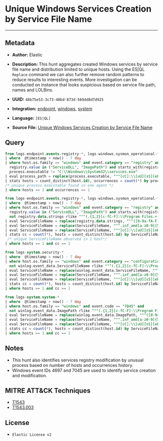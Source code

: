 # Unique Windows Services Creation by Service File Name

---

## Metadata

- **Author:** Elastic
- **Description:** This hunt aggregates created Windows services by service file name and distribution limited to unique hosts. Using the ES|QL `Replace` command we can also further remove random patterns to reduce results to interesting events. More investigation can be conducted on instance that looks suspicious based on service file path, names and LOLBins.

- **UUID:** `48b75e53-3c73-40bd-873d-569dd8d7d925`
- **Integration:** [endpoint](https://docs.elastic.co/integrations/endpoint), [windows](https://docs.elastic.co/integrations/windows), [system](https://docs.elastic.co/integrations/system)
- **Language:** `[ES|QL]`
- **Source File:** [Unique Windows Services Creation by Service File Name](../queries/unique_windows_services_creation_by_servicefilename.toml)
## Query

```sql
from logs-endpoint.events.registry-*, logs-windows.sysmon_operational-*
| where  @timestamp > now() - 7 day
| where host.os.family == "windows" and event.category == "registry" and event.action in ("modification",  "RegistryEvent (Value Set)") and
  registry.value in ("ServiceDLL", "ImagePath") and starts_with(registry.path, "HKLM\\SYSTEM\\") and
  process.executable != "C:\\Windows\\System32\\services.exe"
| eval process_path = replace(process.executable, """[cC]:\\[uU][sS][eE][rR][sS]\\[a-zA-Z0-9ñ\.\-\_\$~ ]+\\""", "C:\\\\users\\\\user\\\\")
| stats hosts = count_distinct(host.id), occurrences = count(*) by process_path
/* unique process.executable found in one agent */
| where hosts == 1 and occurrences == 1
```

```sql
from logs-endpoint.events.registry-*, logs-windows.sysmon_operational-*
| where  @timestamp > now() - 7 day
| where host.os.family == "windows" and event.category == "registry" and event.action in ("modification",  "RegistryEvent (Value Set)") and
  registry.value in ("ServiceDLL", "ImagePath") and starts_with(registry.path, "HKLM\\SYSTEM\\") and
  not registry.data.strings rlike """(.{1,2}[c-fC-F]:\\Program Files.+)|([c-fC-F]:\\Program Files.+)|(.*\\System32\\DriverStore\\FileRepository\\.+)"""
| eval ServiceFileName = replace(registry.data.strings, """([0-9a-fA-F]{8}-[0-9a-fA-F]{4}-[0-9a-fA-F]{4}-[0-9a-fA-F]{4}-[0-9a-fA-F]{12}|ns[a-z][A-Z0-9]{3,4}\.tmp|DX[A-Z0-9]{3,4}\.tmp|7z[A-Z0-9]{3,5}\.tmp|[0-9\.\-\_]{3,})""", "")
| eval ServiceFileName = replace(ServiceFileName, """.inf_amd[a-z0-9]{5,}\\""", "_replaced_")
| eval ServiceFileName = replace(ServiceFileName, """[cC]:\\[uU][sS][eE][rR][sS]\\[a-zA-Z0-9ñ\.\-\_\$~ ]+\\""", "C:\\\\users\\\\user\\\\")
| stats cc = count(*), hosts = count_distinct(host.id) by ServiceFileName
 /* unique ServiceFileName observed in 1 host*/
| where hosts == 1 and cc == 1
```

```sql
from logs-system.security-*
| where  @timestamp > now() - 7 day
| where host.os.family == "windows" and event.category == "configuration" and event.code == "4697" and
  not winlog.event_data.ServiceFileName rlike """(.{1,2}[c-fC-F]:\\Program Files.+)|([c-fC-F]:\\Program Files.+)|(.*\\System32\\DriverStore\\FileRepository\\.+)"""
| eval ServiceFileName = replace(winlog.event_data.ServiceFileName, """([0-9a-fA-F]{8}-[0-9a-fA-F]{4}-[0-9a-fA-F]{4}-[0-9a-fA-F]{4}-[0-9a-fA-F]{12}|ns[a-z][A-Z0-9]{3,4}\.tmp|DX[A-Z0-9]{3,4}\.tmp|7z[A-Z0-9]{3,5}\.tmp|[0-9\.\-\_]{3,})""", "")
| eval ServiceFileName = replace(ServiceFileName, """.inf_amd[a-z0-9]{5,}\\""", "_replaced_")
| eval ServiceFileName = replace(ServiceFileName, """[cC]:\\[uU][sS][eE][rR][sS]\\[a-zA-Z0-9ñ\.\-\_\$~ ]+\\""", "C:\\\\users\\\\user\\\\")
| stats cc = count(*), hosts = count_distinct(host.id) by ServiceFileName
| where hosts == 1 and cc == 1
```

```sql
from logs-system.system-*
| where  @timestamp > now() - 7 day
| where host.os.family == "windows" and event.code == "7045" and
  not winlog.event_data.ImagePath rlike """(.{1,2}[c-fC-F]:\\Program Files.+)|([c-fC-F]:\\Program Files.+)|(.*\\System32\\DriverStore\\FileRepository\\.+)"""
| eval ServiceFileName = replace(winlog.event_data.ImagePath, """([0-9a-fA-F]{8}-[0-9a-fA-F]{4}-[0-9a-fA-F]{4}-[0-9a-fA-F]{4}-[0-9a-fA-F]{12}|ns[a-z][A-Z0-9]{3,4}\.tmp|DX[A-Z0-9]{3,4}\.tmp|7z[A-Z0-9]{3,5}\.tmp|[0-9\.\-\_]{3,})""", "")
| eval ServiceFileName = replace(ServiceFileName, """.inf_amd[a-z0-9]{5,}\\""", "_replaced_")
| eval ServiceFileName = replace(ServiceFileName, """[cC]:\\[uU][sS][eE][rR][sS]\\[a-zA-Z0-9ñ\.\-\_\$~ ]+\\""", "C:\\\\users\\\\user\\\\")
| stats cc = count(*), hosts = count_distinct(host.id) by ServiceFileName
| where hosts == 1 and cc == 1
```

## Notes

- This hunt also identifies services registry modification by unusual process based on number of hosts and occurrences history.
- Windows event IDs 4697 and 7045 are used to identify service creation and modification.

## MITRE ATT&CK Techniques

- [T1543](https://attack.mitre.org/techniques/T1543)
- [T1543.003](https://attack.mitre.org/techniques/T1543/003)

## License

- `Elastic License v2`
